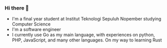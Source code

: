 ### Hi there 👋

- I'm a final year student at Institut Teknologi Sepuluh Nopember studying Computer Science
- I'm a software engineer
- I currently use Go as my main language, with experiences on python, PHP, JavaScript, and many other languages. On my way to learning Rust


